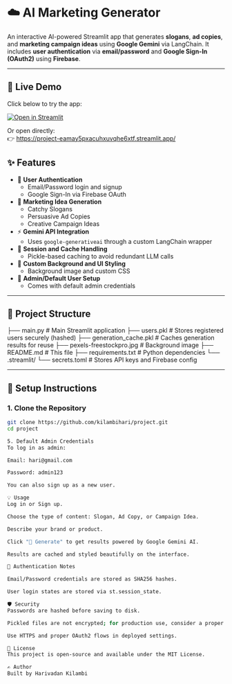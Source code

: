 # ☁️ AI Marketing Generator

An interactive AI-powered Streamlit app that generates **slogans**, **ad copies**, and **marketing campaign ideas** using **Google Gemini** via LangChain. It includes **user authentication** via **email/password** and **Google Sign-In (OAuth2)** using **Firebase**.

---

## 🚀 Live Demo

Click below to try the app:

[![Open in Streamlit](https://static.streamlit.io/badges/streamlit_badge_black_white.svg)](https://project-eamay5pxacuhxuvqhe6xtf.streamlit.app/)

Or open directly:  
👉 https://project-eamay5pxacuhxuvqhe6xtf.streamlit.app/


## ✨ Features

- 🔐 **User Authentication**
  - Email/Password login and signup
  - Google Sign-In via Firebase OAuth
- 🤖 **Marketing Idea Generation**
  - Catchy Slogans
  - Persuasive Ad Copies
  - Creative Campaign Ideas
- ⚡ **Gemini API Integration**
  - Uses `google-generativeai` through a custom LangChain wrapper
- 💾 **Session and Cache Handling**
  - Pickle-based caching to avoid redundant LLM calls
- 🎨 **Custom Background and UI Styling**
  - Background image and custom CSS
- 👤 **Admin/Default User Setup**
  - Comes with default admin credentials

---

## 📁 Project Structure
├── main.py # Main Streamlit application
├── users.pkl # Stores registered users securely (hashed)
├── generation_cache.pkl # Caches generation results for reuse
├── pexels-freestockpro.jpg # Background image
├── README.md # This file
├── requirements.txt # Python dependencies
└── .streamlit/
└── secrets.toml # Stores API keys and Firebase config


---

## 🔧 Setup Instructions

### 1. Clone the Repository

```bash
git clone https://github.com/kilambihari/project.git
cd project

5. Default Admin Credentials
To log in as admin:

Email: hari@gmail.com

Password: admin123

You can also sign up as a new user.

💡 Usage
Log in or Sign up.

Choose the type of content: Slogan, Ad Copy, or Campaign Idea.

Describe your brand or product.

Click "🚀 Generate" to get results powered by Google Gemini AI.

Results are cached and styled beautifully on the interface.

🔐 Authentication Notes

Email/Password credentials are stored as SHA256 hashes.

User login states are stored via st.session_state.

🛡️ Security
Passwords are hashed before saving to disk.

Pickled files are not encrypted; for production use, consider a proper DB and secure backend.

Use HTTPS and proper OAuth2 flows in deployed settings.

📜 License
This project is open-source and available under the MIT License.

✍️ Author
Built by Harivadan Kilambi




